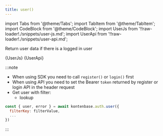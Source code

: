 ```yaml
---
title: user()
---
```


import Tabs from '@theme/Tabs';
import TabItem from '@theme/TabItem';
import CodeBlock from '@theme/CodeBlock';
import UserJs from '!!raw-loader!./snippets/user-js.md';
import UserApi from '!!raw-loader!./snippets/user-api.md';

Return user data if there is a logged in user

<Tabs>
  <TabItem value="javascript" label="Javascript" default>    
    <CodeBlock className="language-jsx">
      {UserJs}
    </CodeBlock>
  </TabItem>
  <TabItem value="API" label="API">    
    <CodeBlock className="language-jsx" title="[GET]">
      {UserApi}
    </CodeBlock>
  </TabItem>
</Tabs>

:::note

- When using SDK you need to call `register()` or `login()` first
- When using API you need to set the Bearer `token` returned by register or login API in the header request
- Get user with filter:
  - lookup

```javascript
const { user, error } = await kontenbase.auth.user({
  filterKey: filterValue,
  ...
})
```

:::
